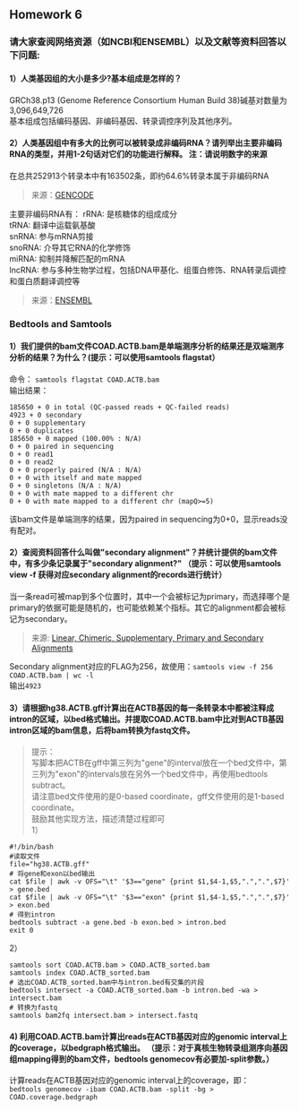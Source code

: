 ## Homework 6    

### 请大家查阅网络资源（如NCBI和ENSEMBL）以及文献等资料回答以下问题:      
#### 1）人类基因组的大小是多少?基本组成是怎样的？    
GRCh38.p13 (Genome Reference Consortium Human Build 38)碱基对数量为 3,096,649,726    
基本组成包括编码基因、非编码基因、转录调控序列及其他序列。   
   
#### 2）人类基因组中有多大的比例可以被转录成非编码RNA？请列举出主要非编码RNA的类型，并用1-2句话对它们的功能进行解释。 注：请说明数字的来源     
在总共252913个转录本中有163502条，即约64.6%转录本属于非编码RNA     
>来源：[GENCODE](https://www.gencodegenes.org/human/stats.html)   

主要非编码RNA有：
rRNA: 是核糖体的组成成分   
tRNA: 翻译中运载氨基酸    
snRNA: 参与mRNA剪接   
snoRNA: 介导其它RNA的化学修饰   
miRNA: 抑制并降解匹配的mRNA    
lncRNA: 参与多种生物学过程，包括DNA甲基化、组蛋白修饰、RNA转录后调控和蛋白质翻译调控等       
>来源：[ENSEMBL](https://www.ensembl.org/Homo_sapiens/Info/Annotation)     

### Bedtools and Samtools
#### 1）我们提供的bam文件COAD.ACTB.bam是单端测序分析的结果还是双端测序分析的结果？为什么？(提示：可以使用samtools flagstat）      
命令： `samtools flagstat COAD.ACTB.bam`  
输出结果：    
```
185650 + 0 in total (QC-passed reads + QC-failed reads)
4923 + 0 secondary
0 + 0 supplementary
0 + 0 duplicates
185650 + 0 mapped (100.00% : N/A)
0 + 0 paired in sequencing
0 + 0 read1
0 + 0 read2
0 + 0 properly paired (N/A : N/A)
0 + 0 with itself and mate mapped
0 + 0 singletons (N/A : N/A)
0 + 0 with mate mapped to a different chr
0 + 0 with mate mapped to a different chr (mapQ>=5)
```
该bam文件是单端测序的结果，因为paired in sequencing为0+0，显示reads没有配对。    

#### 2）查阅资料回答什么叫做"secondary alignment"？并统计提供的bam文件中，有多少条记录属于"secondary alignment?" （提示：可以使用samtools view -f 获得对应secondary alignment的records进行统计）     
当一条read可被map到多个位置时，其中一个会被标记为primary，而选择哪个是primary的依据可能是随机的，也可能依赖某个指标。其它的alignment都会被标记为secondary。    
>来源: [Linear, Chimeric, Supplementary, Primary and Secondary Alignments](https://yulijia.net/en/bioinformatics/2015/12/21/Linear-Chimeric-Supplementary-Primary-and-Secondary-Alignments.html#:~:text=Supplementary%20Alignment%3A%20A%20chimeric%20reads%20but%20not%20a,other%20alignments%20have%20the%20secondary%20alignment%20flag.%205.)       

Secondary alignment对应的FLAG为256，故使用：`samtools view -f 256 COAD.ACTB.bam | wc -l`   
输出`4923`     

#### 3）请根据hg38.ACTB.gff计算出在ACTB基因的每一条转录本中都被注释成intron的区域，以bed格式输出。并提取COAD.ACTB.bam中比对到ACTB基因intron区域的bam信息，后将bam转换为fastq文件。      
>提示：   
写脚本把ACTB在gff中第三列为"gene"的interval放在一个bed文件中，第三列为"exon"的intervals放在另外一个bed文件中，再使用bedtools subtract。   
请注意bed文件使用的是0-based coordinate，gff文件使用的是1-based coordinate。    
鼓励其他实现方法，描述清楚过程即可    
1）     
```
#!/bin/bash
#读取文件
file="hg38.ACTB.gff"
# 将gene和exon以bed输出
cat $file | awk -v OFS="\t" '$3=="gene" {print $1,$4-1,$5,".",".",$7}' > gene.bed
cat $file | awk -v OFS="\t" '$3=="exon" {print $1,$4-1,$5,".",".",$7}' > exon.bed
# 得到intron
bedtools subtract -a gene.bed -b exon.bed > intron.bed
exit 0
```
2）     
```
samtools sort COAD.ACTB.bam > COAD.ACTB_sorted.bam
samtools index COAD.ACTB_sorted.bam
# 选出COAD.ACTB_sorted.bam中与intron.bed有交集的片段
bedtools intersect -a COAD.ACTB_sorted.bam -b intron.bed -wa > intersect.bam
# 转换为fastq
samtools bam2fq intersect.bam > intersect.fastq
```

#### 4) 利用COAD.ACTB.bam计算出reads在ACTB基因对应的genomic interval上的coverage，以bedgraph格式输出。 （提示：对于真核生物转录组测序向基因组mapping得到的bam文件，bedtools genomecov有必要加-split参数。）        
计算reads在ACTB基因对应的genomic interval上的coverage，即：    
`bedtools genomecov -ibam COAD.ACTB.bam -split -bg >  COAD.coverage.bedgraph`     




